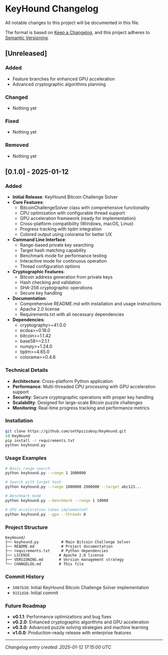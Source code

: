 # KeyHound Changelog

All notable changes to this project will be documented in this file.

The format is based on [Keep a Changelog](https://keepachangelog.com/en/1.0.0/),
and this project adheres to [Semantic Versioning](https://semver.org/spec/v2.0.0.html).

## [Unreleased]

### Added
- Feature branches for enhanced GPU acceleration
- Advanced cryptographic algorithms planning

### Changed
- Nothing yet

### Fixed
- Nothing yet

### Removed
- Nothing yet

## [0.1.0] - 2025-01-12

### Added
- **Initial Release**: KeyHound Bitcoin Challenge Solver
- **Core Features**:
  - BitcoinChallengeSolver class with comprehensive functionality
  - CPU optimization with configurable thread support
  - GPU acceleration framework (ready for implementation)
  - Cross-platform compatibility (Windows, macOS, Linux)
  - Progress tracking with tqdm integration
  - Colored output using colorama for better UX
- **Command Line Interface**:
  - Range-based private key searching
  - Target hash matching capability
  - Benchmark mode for performance testing
  - Interactive mode for continuous operation
  - Thread configuration options
- **Cryptographic Features**:
  - Bitcoin address generation from private keys
  - Hash checking and validation
  - SHA-256 cryptographic operations
  - Secure key handling
- **Documentation**:
  - Comprehensive README.md with installation and usage instructions
  - Apache 2.0 license
  - Requirements.txt with all necessary dependencies
- **Dependencies**:
  - cryptography>=41.0.0
  - ecdsa>=0.18.0
  - bitcoin>=1.1.42
  - base58>=2.1.1
  - numpy>=1.24.0
  - tqdm>=4.65.0
  - colorama>=0.4.6

### Technical Details
- **Architecture**: Cross-platform Python application
- **Performance**: Multi-threaded CPU processing with GPU acceleration support
- **Security**: Secure cryptographic operations with proper key handling
- **Scalability**: Designed for large-scale Bitcoin puzzle challenges
- **Monitoring**: Real-time progress tracking and performance metrics

### Installation
```bash
git clone https://github.com/sethpizzaboy/KeyHound.git
cd KeyHound
pip install -r requirements.txt
python keyhound.py
```

### Usage Examples
```bash
# Basic range search
python keyhound.py --range 1 1000000

# Search with target hash
python keyhound.py --range 1000000 2000000 --target abc123...

# Benchmark mode
python keyhound.py --benchmark --range 1 10000

# GPU acceleration (when implemented)
python keyhound.py --gpu --threads 8
```

### Project Structure
```
KeyHound/
├── keyhound.py          # Main Bitcoin Challenge Solver
├── README.md            # Project documentation
├── requirements.txt     # Python dependencies
├── LICENSE             # Apache 2.0 license
├── VERSIONING.md       # Version management strategy
└── CHANGELOG.md        # This file
```

### Commit History
- `5007b30`: Initial KeyHound Bitcoin Challenge Solver implementation
- `9151d16`: Initial commit

### Future Roadmap
- **v0.1.1**: Performance optimizations and bug fixes
- **v0.2.0**: Enhanced cryptographic algorithms and GPU acceleration
- **v0.3.0**: Advanced puzzle solving strategies and machine learning
- **v1.0.0**: Production-ready release with enterprise features

---

*Changelog entry created: 2025-01-12 17:15:00 UTC*

